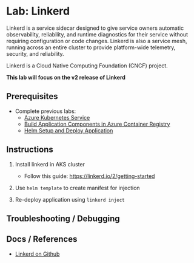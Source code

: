 # Lab: Linkerd

Linkerd is a service sidecar designed to give service owners automatic observability, reliability, and runtime diagnostics for their service without requiring configuration or code changes. Linkerd is also a service mesh, running across an entire cluster to provide platform-wide telemetry, security, and reliability.

Linkerd is a Cloud Native Computing Foundation (CNCF) project.

**This lab will focus on the v2 release of Linkerd**

## Prerequisites

* Complete previous labs:
    * [Azure Kubernetes Service](../../create-aks-cluster/README.md)
    * [Build Application Components in Azure Container Registry](../../build-application/README.md)
    * [Helm Setup and Deploy Application](../../helm-setup-deploy/README.md)

## Instructions

1. Install linkerd in AKS cluster

    * Follow this guide: https://linkerd.io/2/getting-started 

2. Use `helm template` to create manifest for injection

3. Re-deploy application using `linkerd inject`


## Troubleshooting / Debugging



## Docs / References

* [Linkerd on Github](https://github.com/linkerd/linkerd2)